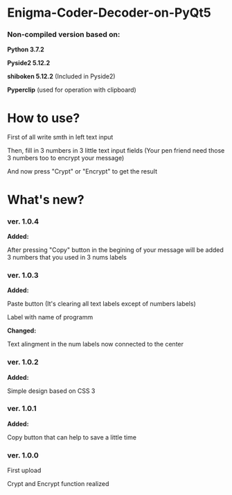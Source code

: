 # Enigma-Coder-Decoder-on-PyQt5

### Non-compiled version based on:

**Python 3.7.2**

**Pyside2 5.12.2**

**shiboken 5.12.2** (Included in Pyside2)

**Pyperclip** (used for operation with clipboard)

# How to use?

First of all write smth in left text input

Then, fill in 3 numbers in 3 little text input fields (Your pen friend need those 3 numbers too to encrypt your message)

And now press "Crypt" or "Encrypt" to get the result

# What's new?

### ver. 1.0.4

**Added:**

After pressing "Copy" button in the begining of your message will be added 3 numbers that you used in 3 nums labels

### ver. 1.0.3

**Added:**

Paste button (It's clearing all text labels except of numbers labels)

Label with name of programm

**Changed:**

Text alingment in the num labels now connected to the center

### ver. 1.0.2

**Added:**

Simple design based on CSS 3

### ver. 1.0.1

**Added:**

Copy button that can help to save a little time

### ver. 1.0.0

First upload

Crypt and Encrypt function realized



